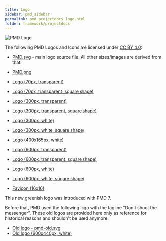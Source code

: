 ```yaml
---
title: Logo
sidebar: pmd_sidebar
permalink: pmd_projectdocs_logo.html
folder: framework/projectdocs
---
```


![PMD Logo](images/logo/pmd-logo-300px.png)


The following PMD Logos and Icons are licensed under [CC BY 4.0](https://creativecommons.org/licenses/by/4.0/):

*   [PMD.svg](images/logo/PMD.svg) - main logo source file. All other sizes/images are derived from that.
*   [PMD.png](images/logo/PMD.png)
*   [Logo (70px, transparent)](images/logo/pmd-logo-70px.png)
*   [Logo (70px, transparent, square shape)](images/logo/pmd-logo-70px-squared.png)
*   [Logo (300px, transparent)](images/logo/pmd-logo-300px.png)
*   [Logo (300px, transparent, square shape)](images/logo/pmd-logo-300px-squared.png)
*   [Logo (300px, white)](images/logo/pmd-logo-white-300px.png)
*   [Logo (300px, white, square shape)](images/logo/pmd-logo-white-300px-squared.png)
*   [Logo (400x165px, white)](images/logo/pmd-logo-white-400x165px.png)
*   [Logo (600px, transparent)](images/logo/pmd-logo-600px.png)
*   [Logo (600px, transparent, square shape)](images/logo/pmd-logo-600px-squared.png)
*   [Logo (600px, white)](images/logo/pmd-logo-white-600px.png)
*   [Logo (600px, white, suqare shape)](images/logo/pmd-logo-white-600px-squared.png)

*   [Favicon (16x16)](images/logo/favicon.ico)

This new greenish logo was introduced with PMD 7.

Before that, PMD used the following logo with the tagline "Don't shoot the messenger".
These old logos are provided here only as reference for historical reasons and shouldn't be used anymore.

*   [Old logo - pmd-old.svg](images/logo/pmd-old.svg)
*   [Old logo (600x440px, white)](images/logo/pmd-old-logo-white-600x440px.png)
